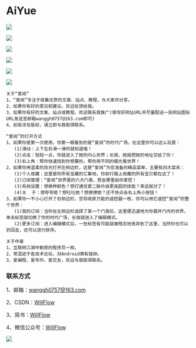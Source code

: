 # AiYue

![](https://i.imgur.com/TZx1Kqt.png)

![](https://i.imgur.com/7YXkTNl.png)

![](http://upload-images.jianshu.io/upload_images/2682788-8e52ee65d9b8edb2.gif?imageMogr2/auto-orient/strip)

![](http://upload-images.jianshu.io/upload_images/2682788-5d769c26788685b1.gif?imageMogr2/auto-orient/strip)

![](http://upload-images.jianshu.io/upload_images/2682788-5d908ff46b2833f0.gif?imageMogr2/auto-orient/strip)

![](http://upload-images.jianshu.io/upload_images/2682788-e4421e9acd1c5b67.gif?imageMogr2/auto-orient/strip)

    关于“爱阅”
    1、“爱阅”专注于收集优质的文章、站点、教程，与大家共分享。
    2、如果你有好的意见和建议，欢迎反馈给我。
    3、如果你有好的文章、站点或教程，欢迎联系我推广(填写好网址URL并尽量配送一张网站图标URL发送至邮箱wanggh0757@163.com即可)
    4、如有涉及版权，请立即与我取得联系。

    “爱阅”的打开方式
    1、如果你是第一次使用，你第一眼看到的是“爱阅”的时代广场，在这里你可以这么玩耍：
       (1)滑动：上下左右滑一滑你就知道咯！
       (2)点击：轻轻一点，你就进入了她的内心世界；长按，她就把她的地址交给了你！
       (3)右上角：帮你快速找到你想要的，帮你用不同的眼光看世界！
    2、如果你用温柔的目光打开左侧边栏，这是“爱阅”为您准备的精品菜单，主要有四大菜系：
       (1)个人收藏：这里是你所有宝藏的汇集地，你前行路上收藏的所有宝贝都在这了！
       (2)订阅管理：“爱阅”世界里的六大门类，想去哪里由你掌控！
       (3)系统设置：想换种颜色？想打通任督二脉升级更高超的技能？来这就对了！
       (4)关  于：想夸夸她？想吐吐她？想撩撩她？还不快点击右上角小按钮！
    3、如果你一不小心打开了右侧边栏，您将收获万能的遥控器一枚，你可以用它遥控“爱阅”的整个世界：
       (1)我的订阅：当你在左侧边栏选择了某一个门类后，这里便迅速地为你展开门内的世界。单击标签就切换了你的时代广场，长按就进入了编辑模式。
       (2)更多订阅：进入编辑模式后，一些标签有可能就被残忍地丢弃到了这里，当然你也可以扔回去，还可以进行排序。

    关于作者
    1、互联网江湖中勤恳的程序员一枚。
    2、常混迹于各技术论坛，对Android情有独钟。
    3、爱编程、爱写作、爱交友，欢迎与我取得联系。


### 联系方式

1、邮箱：wanggh0757@163.com

2、CSDN：[WillFlow](http://blog.csdn.net/comwill?viewmode=contents)

3、简书：[WillFlow](http://www.jianshu.com/u/dcf7bd45aecd)

4、微信公众号：[WillFlow](https://mp.weixin.qq.com/mp/profile_ext?action=home&__biz=MzIzMTQ4OTMxOQ==&scene=124#wechat_redirect)

![](http://upload-images.jianshu.io/upload_images/2682788-c760ad0a46251619.jpg?imageMogr2/auto-orient/strip%7CimageView2/2/w/233)